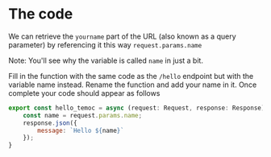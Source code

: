 # The code

We can retrieve the `yourname` part of the URL (also known as a query parameter) by referencing it this way `request.params.name`

Note: You'll see why the variable is called `name` in just a bit.

Fill in the function with the same code as the `/hello` endpoint but with the variable name instead. Rename the function and add your name in it. Once complete your code should appear as follows

```js
export const hello_temoc = async (request: Request, response: Response): Promise<void> => {
    const name = request.params.name; 
    response.json({
        message: `Hello ${name}`
    });
}
```
